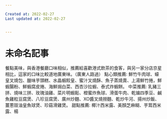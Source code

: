 ```yaml
---

Created at: 2022-02-27
Last updated at: 2022-02-27


---
```


# 未命名記事


餐點美味，與香港餐廳口味相似，推薦給喜歡港式飲茶的食客，與另一家分店京星相比，這家的口味比較道地廣東味。（廣東人路過） 點心類推薦: 鮮竹牛肉球、蠔皇叉燒包、臘味芋頭糕、水晶蝦餃皇、蜜汁叉燒酥、魚子蒸燒賣、上湯鮮竹捲，鮮蝦腸粉、鮮蝦腐皮捲、海鮮焗白菜、西杏沙拉蝦、泰式炸蝦餅。 中菜推薦: 乳豬三拼、燒味三拼、玫瑰油雞、菜片明蝦鬆、橙蜜炸魚球、滑蛋牛肉、乾煸四季豆、鹹魚雞粒豆腐煲、八珍豆腐煲、廣州炒麵、XO醬叉燒撈麵、乾炒牛河、揚州炒飯、薑蔥豉油皇魚球煲、珍菇滑雞煲。 甜點推薦: 椰汁西米露、美顏芝麻糊、芋茸西米露、楊

